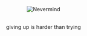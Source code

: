 <div align="center">
  <img src="https://user-images.githubusercontent.com/62333059/225196932-1cf9452e-bbcf-4273-a25e-107a56ded25a.png" alt="Nevermind" align="center">
  <br>
  <br>
  <p>giving up is harder than trying</p>
</div>
